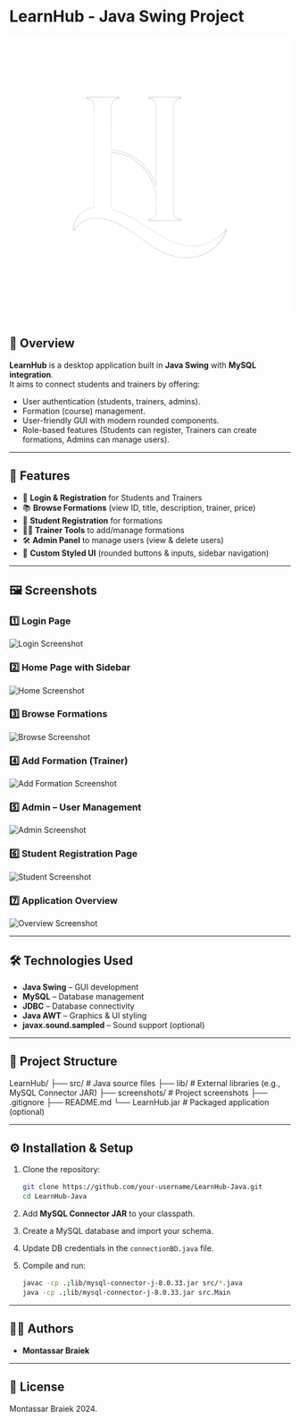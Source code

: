 # LearnHub - Java Swing Project

![LearnHub Banner](screenshots/banner.png)

## 📌 Overview
**LearnHub** is a desktop application built in **Java Swing** with **MySQL integration**.  
It aims to connect students and trainers by offering:
- User authentication (students, trainers, admins).
- Formation (course) management.
- User-friendly GUI with modern rounded components.
- Role-based features (Students can register, Trainers can create formations, Admins can manage users).

---

## 🚀 Features
- 🔑 **Login & Registration** for Students and Trainers  
- 📚 **Browse Formations** (view ID, title, description, trainer, price)  
- 📝 **Student Registration** for formations  
- 👨‍🏫 **Trainer Tools** to add/manage formations  
- 🛠️ **Admin Panel** to manage users (view & delete users)  
- 🎨 **Custom Styled UI** (rounded buttons & inputs, sidebar navigation)  

---

## 🖼️ Screenshots

### 1️⃣ Login Page
![Login Screenshot](screenshots/login.png)

### 2️⃣ Home Page with Sidebar
![Home Screenshot](screenshots/home.png)

### 3️⃣ Browse Formations
![Browse Screenshot](screenshots/browse.png)

### 4️⃣ Add Formation (Trainer)
![Add Formation Screenshot](screenshots/add-formation.png)

### 5️⃣ Admin – User Management
![Admin Screenshot](screenshots/admin.png)

### 6️⃣ Student Registration Page
![Student Screenshot](screenshots/student.png)

### 7️⃣ Application Overview
![Overview Screenshot](screenshots/overview.png)

---

## 🛠️ Technologies Used
- **Java Swing** – GUI development  
- **MySQL** – Database management  
- **JDBC** – Database connectivity  
- **Java AWT** – Graphics & UI styling  
- **javax.sound.sampled** – Sound support (optional)  

---

## 📂 Project Structure


LearnHub/
├── src/               # Java source files
├── lib/               # External libraries (e.g., MySQL Connector JAR)
├── screenshots/       # Project screenshots
├── .gitignore
├── README.md
└── LearnHub.jar       # Packaged application (optional)



---

## ⚙️ Installation & Setup
1. Clone the repository:
   ```bash
   git clone https://github.com/your-username/LearnHub-Java.git
   cd LearnHub-Java


2. Add **MySQL Connector JAR** to your classpath.
3. Create a MySQL database and import your schema.
4. Update DB credentials in the `connectionBD.java` file.
5. Compile and run:

   ```bash
   javac -cp .;lib/mysql-connector-j-8.0.33.jar src/*.java
   java -cp .;lib/mysql-connector-j-8.0.33.jar src.Main
   ```

---

## 👨‍💻 Authors

* **Montassar Braiek**

---

## 📜 License

Montassar Braiek 2024.

